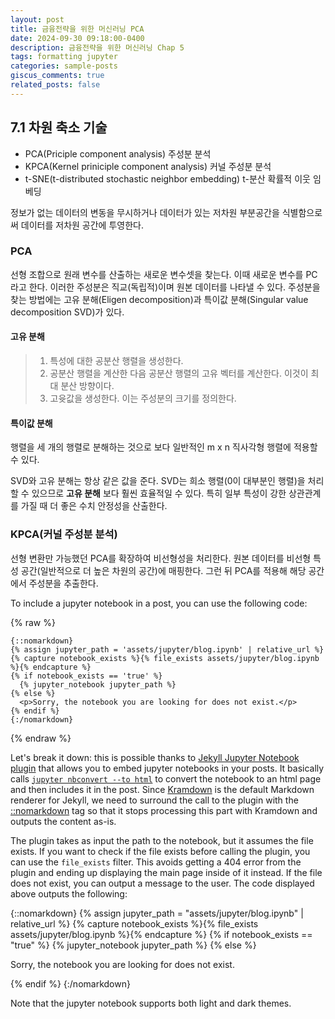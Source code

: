 ```yaml
---
layout: post
title: 금융전략을 위한 머신러닝 PCA
date: 2024-09-30 09:18:00-0400
description: 금융전략을 위한 머신러닝 Chap 5
tags: formatting jupyter
categories: sample-posts
giscus_comments: true
related_posts: false
---
```


## 7.1 차원 축소 기술
- PCA(Priciple component analysis) 주성분 분석
- KPCA(Kernel priniciple component analysis) 커널 주성분 분석
- t-SNE(t-distributed stochastic neighbor embedding) t-분산 확률적 이웃 임베딩

정보가 없는 데이터의 변동을 무시하거나 데이터가 있는 저차원 부분공간을 식별함으로써 데이터를 저차원 공간에 투영한다.


### PCA
선형 조합으로 원래 변수를 산출하는 새로운 변수셋을 찾는다. 이때 새로운 변수를 PC라고 한다. 이러한 주성분은 직교(독립적)이며 원본 데이터를 나타낼 수 있다. 
주성분을 찾는 방법에는 고유 분해(Eligen decomposition)과 특이값 분해(Singular value decomposition SVD)가 있다. 

#### 고유 분해
> 1. 특성에 대한 공분산 행렬을 생성한다.
> 2. 공분산 행렬을 계산한 다음 공분산 행렬의 고유 벡터를 계산한다. 이것이 최대 분산 방향이다.
> 3. 고윳값을 생성한다. 이는 주성분의 크기를 정의한다.

#### 특이값 분해
행렬을 세 개의 행렬로 분해하는 것으로 보다 일반적인 m x n 직사각형 행렬에 적용할 수 있다. 

SVD와 고유 분해는 항상 같은 값을 준다. 
SVD는 희소 행렬(0이 대부분인 행렬)을 처리할 수 있으므로 **고유 분해** 보다 훨씬 효율적일 수 있다. 
특히 일부 특성이 강한 상관관계를 가질 때 더 좋은 수치 안정성을 산출한다. 


### KPCA(커널 주성분 분석)
선형 변환만 가능했던 PCA를 확장하여 비선형성을 처리한다.
원본 데이터를 비선형 특성 공간(일반적으로 더 높은 차원의 공간)에 매핑한다. 그런 뒤 PCA를 적용해 해당 공간에서 주성분을 추출한다. 





To include a jupyter notebook in a post, you can use the following code:

{% raw %}

```liquid
{::nomarkdown}
{% assign jupyter_path = 'assets/jupyter/blog.ipynb' | relative_url %}
{% capture notebook_exists %}{% file_exists assets/jupyter/blog.ipynb %}{% endcapture %}
{% if notebook_exists == 'true' %}
  {% jupyter_notebook jupyter_path %}
{% else %}
  <p>Sorry, the notebook you are looking for does not exist.</p>
{% endif %}
{:/nomarkdown}
```

{% endraw %}

Let's break it down: this is possible thanks to [Jekyll Jupyter Notebook plugin](https://github.com/red-data-tools/jekyll-jupyter-notebook) that allows you to embed jupyter notebooks in your posts. It basically calls [`jupyter nbconvert --to html`](https://nbconvert.readthedocs.io/en/latest/usage.html#convert-html) to convert the notebook to an html page and then includes it in the post. Since [Kramdown](https://jekyllrb.com/docs/configuration/markdown/) is the default Markdown renderer for Jekyll, we need to surround the call to the plugin with the [::nomarkdown](https://kramdown.gettalong.org/syntax.html#extensions) tag so that it stops processing this part with Kramdown and outputs the content as-is.

The plugin takes as input the path to the notebook, but it assumes the file exists. If you want to check if the file exists before calling the plugin, you can use the `file_exists` filter. This avoids getting a 404 error from the plugin and ending up displaying the main page inside of it instead. If the file does not exist, you can output a message to the user. The code displayed above outputs the following:

{::nomarkdown}
{% assign jupyter_path = "assets/jupyter/blog.ipynb" | relative_url %}
{% capture notebook_exists %}{% file_exists assets/jupyter/blog.ipynb %}{% endcapture %}
{% if notebook_exists == "true" %}
{% jupyter_notebook jupyter_path %}
{% else %}

<p>Sorry, the notebook you are looking for does not exist.</p>
{% endif %}
{:/nomarkdown}

Note that the jupyter notebook supports both light and dark themes.
